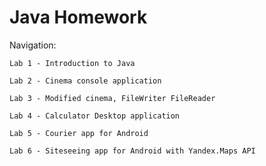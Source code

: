 # Java Homework


Navigation:

    Lab 1 - Introduction to Java
    
    Lab 2 - Cinema console application
    
    Lab 3 - Modified cinema, FileWriter FileReader
    
    Lab 4 - Calculator Desktop application
    
    Lab 5 - Courier app for Android
    
    Lab 6 - Siteseeing app for Android with Yandex.Maps API
    
